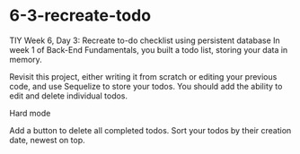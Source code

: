 # 6-3-recreate-todo
TIY Week 6, Day 3: Recreate to-do checklist using persistent database
In week 1 of Back-End Fundamentals, you built a todo list, storing your data in memory.

Revisit this project, either writing it from scratch or editing your previous code, and use Sequelize to store your todos. You should add the ability to edit and delete individual todos.

Hard mode

Add a button to delete all completed todos.
Sort your todos by their creation date, newest on top.
